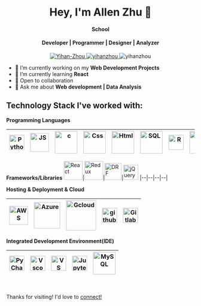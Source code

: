 <h1 align="center">Hey, I'm Allen Zhu 👋</h1>
<h4 align="center">School</h4>
<h4 align="center">Developer | Programmer | Designer | Analyzer</h4>


<p align="center">
  <a href="https://www.linkedin.com/in/yihanjojo/"> <img src="https://img.shields.io/badge/-Yihan--Zhou-blue?logo=linkedin" alt="Yihan-Zhou" /> </a>
  <a href="mailto:zhouzzhou0619@gmail.com"> <img src="https://img.shields.io/badge/-zhouzzhou0619%40gmail.com-red?logo=gmail&logoColor=white" alt="yihanzhou" />  </a> 
 
   <img src="https://komarev.com/ghpvc/?username=zhouzhou0619&label=Profile%20views&color=0e75b6&style=flat" alt="yihanzhou" />  
</p>

- 🔭 I’m currently working on my **Web Development Projects**
- 🌱 I’m currently learning **React**
- 🤝 Open to collaboration
- 💬 Ask me about **Web development | Data Analysis**

## Technology Stack I've worked with:
**Programming Languages**

<img title="Python" alt="Python" width="40px" src="https://github.com/bablubambal/All_logo_and_pictures/blob/main/programming%20languages/python.svg">|<img alt="JS" title="JavaScript" width="50px" src="https://github.com/bablubambal/All_logo_and_pictures/blob/main/programming%20languages/javascript.svg">| <img src="https://github.com/bablubambal/All_logo_and_pictures/blob/main/programming%20languages/c.svg" alt="c" width="60" height="60"/>|<img title="Css" alt="Css" width="60px" src="https://github.com/bablubambal/All_logo_and_pictures/blob/main/others/css.svg">|<img title="Html" alt="Html" width="60px" src="https://github.com/bablubambal/All_logo_and_pictures/blob/main/others/html.svg">|<img title="SQL" alt="SQL" width="60px" src="https://w7.pngwing.com/pngs/28/601/png-transparent-sql-logo-illustration-microsoft-azure-sql-database-microsoft-sql-server-database-blue-text-logo-thumbnail.png">|<img title="R" alt="R" width="40px" src="https://www.r-project.org/logo/Rlogo.svg"> | <img title="Matlab" alt="Matlab" width="60px" src="https://logos-world.net/wp-content/uploads/2020/12/MATLAB-Logo.png"> | <img title = "Java" alt="Java" width="60px" src="https://github.com/bablubambal/All_logo_and_pictures/blob/main/programming%20languages/java.svg">
|--|--|--|--|--|--|--|--|--|

**Frameworks/Libraries**
<img title="React" alt="React" height="50px" src="https://raw.githubusercontent.com/bablubambal/All_logo_and_pictures/7c0ac2ceb9f9d24992ec393d11fa7337d2f92466/frameworks/react.svg">|<img title="Redux" alt="Redux" height="50px" src="https://raw.githubusercontent.com/reduxjs/redux/master/logo/logo.png">|<img title="Django Rest Framework" alt="DRF" width="45px" src="https://storage.googleapis.com/cw-p1w5jpim0sdhkccw8gr/media/blog-images/drf-logo2.png">|<img title="jQuery" alt="jQuery" width="40px" src="https://res.cloudinary.com/penname/image/fetch/https://miro.medium.com/max/570/1*QR2SBNwG75LyY5uwqWpN3A.png">
|--|--|--|--|


**Hosting & Deployment & Cloud**

|<img title="AWS" alt="AWS" width="50px" src="https://raw.githubusercontent.com/bablubambal/All_logo_and_pictures/7c0ac2ceb9f9d24992ec393d11fa7337d2f92466/cloud/amazon.svg">|<img title="Azure" alt="Azure" width="70px" src="https://raw.githubusercontent.com/bablubambal/All_logo_and_pictures/7c0ac2ceb9f9d24992ec393d11fa7337d2f92466/cloud/azure.svg">|<img title="Gcloud" alt="Gcloud" height="80px" src = "https://raw.githubusercontent.com/bablubambal/All_logo_and_pictures/7c0ac2ceb9f9d24992ec393d11fa7337d2f92466/cloud/gcloud.svg">|<img title="github" alt="github" height="40px" src="https://raw.githubusercontent.com/bablubambal/All_logo_and_pictures/7c0ac2ceb9f9d24992ec393d11fa7337d2f92466/cloud/github.svg">|<img title="GitLab" alt="Gitlab" width="40px" src="https://raw.githubusercontent.com/bablubambal/All_logo_and_pictures/7c0ac2ceb9f9d24992ec393d11fa7337d2f92466/cloud/gitlab.svg">
|--|--|--|--|--|


**Integrated Development Environment(IDE)**

|<img title="PyCharm" alt="PyCharm" width="40px" src="https://raw.githubusercontent.com/bablubambal/All_logo_and_pictures/7c0ac2ceb9f9d24992ec393d11fa7337d2f92466/ides/pycharm.svg">|<img title="Vscode" alt="Vscode" width="40px" src="https://w7.pngwing.com/pngs/281/822/png-transparent-visual-studio-code-computer-icons-microsoft-visual-studio-coding-blue-angle-text-thumbnail.png">|<img title="VS studio" alt="VS studio" width="40px" src="https://raw.githubusercontent.com/yurijserrano/Github-Profile-Readme-Logos/042e36c55d4d757621dedc4f03108213fbb57ec4/ides/vs-studio.svg">|<image title="Jupyternotebook" alt="Jupyternotebook" width="40px" src="https://technology.amis.nl/wp-content/uploads/2020/11/image-27.png">|<img title="MySQL" alt="MySQL" width="60px" src="https://github.com/bablubambal/All_logo_and_pictures/blob/main/databases/mysql.svg">
|--|--|--|--|--|
<br>

Thanks for visiting! I'd love to <a href="https://www.linkedin.com/in/yihanjojo/">connect!</a>
